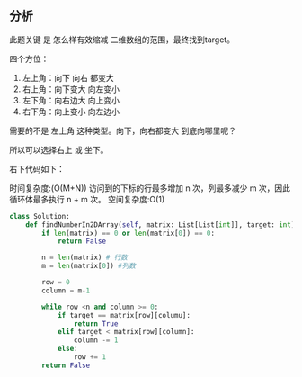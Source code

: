 ## 分析

此题关键 是 怎么样有效缩减 二维数组的范围，最终找到target。

四个方位：
1. 左上角：向下 向右 都变大 
2. 右上角：向下变大 向左变小
3. 左下角：向右边大 向上变小
4. 右下角：向上变小 向左边小
   
需要的不是 左上角 这种类型。向下，向右都变大 到底向哪里呢？

所以可以选择右上 或 坐下。

右下代码如下：

时间复杂度:(O(M+N)) 访问到的下标的行最多增加 n 次，列最多减少 m 次，因此循环体最多执行 n + m 次。
空间复杂度:O(1)
```python
class Solution:
    def findNumberIn2DArray(self, matrix: List[List[int]], target: int) -> bool:
        if len(matrix) == 0 or len(matrix[0]) == 0:
            return False

        n = len(matrix) # 行数
        m = len(matrix[0]) #列数

        row = 0
        column = m-1

        while row <n and column >= 0:
            if target == matrix[row][columu]:
                return True
            elif target < matrix[row][column]:
                column -= 1
            else:
                row += 1
        return False
```


